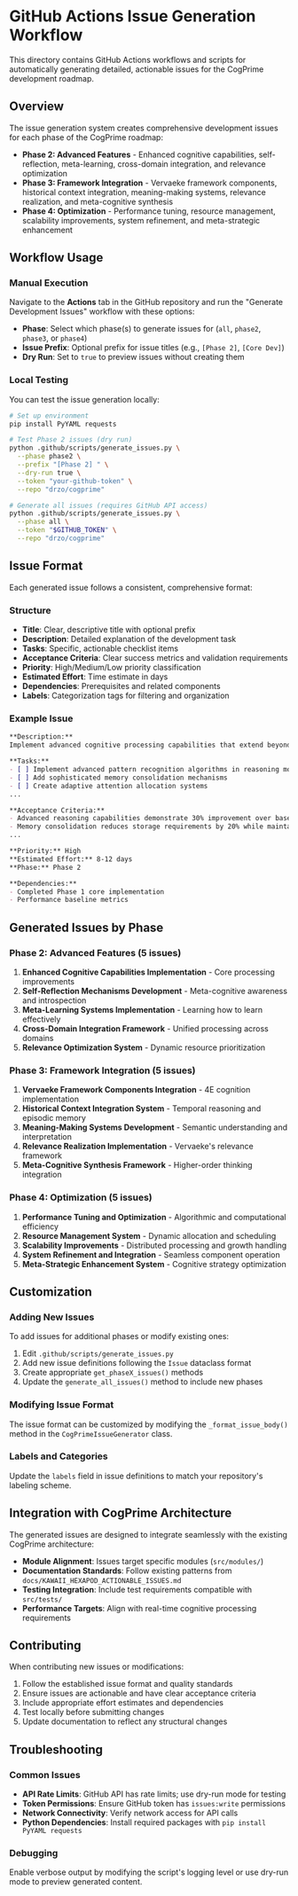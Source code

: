 # GitHub Actions Issue Generation Workflow

This directory contains GitHub Actions workflows and scripts for automatically generating detailed, actionable issues for the CogPrime development roadmap.

## Overview

The issue generation system creates comprehensive development issues for each phase of the CogPrime roadmap:

- **Phase 2: Advanced Features** - Enhanced cognitive capabilities, self-reflection, meta-learning, cross-domain integration, and relevance optimization
- **Phase 3: Framework Integration** - Vervaeke framework components, historical context integration, meaning-making systems, relevance realization, and meta-cognitive synthesis  
- **Phase 4: Optimization** - Performance tuning, resource management, scalability improvements, system refinement, and meta-strategic enhancement

## Workflow Usage

### Manual Execution

Navigate to the **Actions** tab in the GitHub repository and run the "Generate Development Issues" workflow with these options:

- **Phase**: Select which phase(s) to generate issues for (`all`, `phase2`, `phase3`, or `phase4`)
- **Issue Prefix**: Optional prefix for issue titles (e.g., `[Phase 2]`, `[Core Dev]`)
- **Dry Run**: Set to `true` to preview issues without creating them

### Local Testing

You can test the issue generation locally:

```bash
# Set up environment
pip install PyYAML requests

# Test Phase 2 issues (dry run)
python .github/scripts/generate_issues.py \
  --phase phase2 \
  --prefix "[Phase 2] " \
  --dry-run true \
  --token "your-github-token" \
  --repo "drzo/cogprime"

# Generate all issues (requires GitHub API access)
python .github/scripts/generate_issues.py \
  --phase all \
  --token "$GITHUB_TOKEN" \
  --repo "drzo/cogprime"
```

## Issue Format

Each generated issue follows a consistent, comprehensive format:

### Structure
- **Title**: Clear, descriptive title with optional prefix
- **Description**: Detailed explanation of the development task
- **Tasks**: Specific, actionable checklist items
- **Acceptance Criteria**: Clear success metrics and validation requirements
- **Priority**: High/Medium/Low priority classification
- **Estimated Effort**: Time estimate in days
- **Dependencies**: Prerequisites and related components
- **Labels**: Categorization tags for filtering and organization

### Example Issue

```markdown
**Description:**
Implement advanced cognitive processing capabilities that extend beyond the basic architecture established in Phase 1...

**Tasks:**
- [ ] Implement advanced pattern recognition algorithms in reasoning module
- [ ] Add sophisticated memory consolidation mechanisms
- [ ] Create adaptive attention allocation systems
...

**Acceptance Criteria:**
- Advanced reasoning capabilities demonstrate 30% improvement over baseline
- Memory consolidation reduces storage requirements by 20% while maintaining accuracy
...

**Priority:** High
**Estimated Effort:** 8-12 days
**Phase:** Phase 2

**Dependencies:**
- Completed Phase 1 core implementation
- Performance baseline metrics
```

## Generated Issues by Phase

### Phase 2: Advanced Features (5 issues)
1. **Enhanced Cognitive Capabilities Implementation** - Core processing improvements
2. **Self-Reflection Mechanisms Development** - Meta-cognitive awareness and introspection
3. **Meta-Learning Systems Implementation** - Learning how to learn effectively
4. **Cross-Domain Integration Framework** - Unified processing across domains
5. **Relevance Optimization System** - Dynamic resource prioritization

### Phase 3: Framework Integration (5 issues)  
1. **Vervaeke Framework Components Integration** - 4E cognition implementation
2. **Historical Context Integration System** - Temporal reasoning and episodic memory
3. **Meaning-Making Systems Development** - Semantic understanding and interpretation
4. **Relevance Realization Implementation** - Vervaeke's relevance framework
5. **Meta-Cognitive Synthesis Framework** - Higher-order thinking integration

### Phase 4: Optimization (5 issues)
1. **Performance Tuning and Optimization** - Algorithmic and computational efficiency
2. **Resource Management System** - Dynamic allocation and scheduling
3. **Scalability Improvements** - Distributed processing and growth handling
4. **System Refinement and Integration** - Seamless component operation
5. **Meta-Strategic Enhancement System** - Cognitive strategy optimization

## Customization

### Adding New Issues

To add issues for additional phases or modify existing ones:

1. Edit `.github/scripts/generate_issues.py`
2. Add new issue definitions following the `Issue` dataclass format
3. Create appropriate `get_phaseX_issues()` methods
4. Update the `generate_all_issues()` method to include new phases

### Modifying Issue Format

The issue format can be customized by modifying the `_format_issue_body()` method in the `CogPrimeIssueGenerator` class.

### Labels and Categories

Update the `labels` field in issue definitions to match your repository's labeling scheme.

## Integration with CogPrime Architecture

The generated issues are designed to integrate seamlessly with the existing CogPrime architecture:

- **Module Alignment**: Issues target specific modules (`src/modules/`)
- **Documentation Standards**: Follow existing patterns from `docs/KAWAII_HEXAPOD_ACTIONABLE_ISSUES.md`
- **Testing Integration**: Include test requirements compatible with `src/tests/`
- **Performance Targets**: Align with real-time cognitive processing requirements

## Contributing

When contributing new issues or modifications:

1. Follow the established issue format and quality standards
2. Ensure issues are actionable and have clear acceptance criteria
3. Include appropriate effort estimates and dependencies
4. Test locally before submitting changes
5. Update documentation to reflect any structural changes

## Troubleshooting

### Common Issues

- **API Rate Limits**: GitHub API has rate limits; use dry-run mode for testing
- **Token Permissions**: Ensure GitHub token has `issues:write` permissions
- **Network Connectivity**: Verify network access for API calls
- **Python Dependencies**: Install required packages with `pip install PyYAML requests`

### Debugging

Enable verbose output by modifying the script's logging level or use dry-run mode to preview generated content.